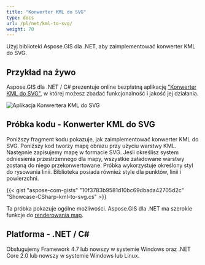 ```yaml
---
title: "Konwerter KML do SVG"
type: docs
url: /pl/net/kml-to-svg/
weight: 70
---
```


Użyj biblioteki Aspose.GIS dla .NET, aby zaimplementować konwerter KML do SVG.

## **Przykład na żywo**

Aspose.GIS dla .NET / C# prezentuje online bezpłatną aplikację ["Konwerter KML do SVG"](https://products.aspose.app/gis/viewer/kml-to-svg), w której możesz zbadać funkcjonalność i jakość jej działania.

![Aplikacja Konwertera KML do SVG](viewer.png)

## **Próbka kodu - Konwerter KML do SVG**

Poniższy fragment kodu pokazuje, jak zaimplementować konwerter KML do SVG. Poniższy kod tworzy mapę obrazu przy użyciu warstwy KML. Następnie zapisujemy mapę w formacie SVG. Jeśli określisz system odniesienia przestrzennego dla mapy, wszystkie załadowane warstwy zostaną do niego przekonwertowane.
Próbka wykorzystuje określony styl do rysowania linii. Biblioteka posiada również style dla punktów, linii i powierzchni.

{{< gist "aspose-com-gists" "10f3783b9581d10bc69dbada42705d2c" "Showcase-CSharp-kml-to-svg.cs" >}}

Ta próbka pokazuje ogólne możliwości. Aspose.GIS dla .NET ma szerokie funkcje do [renderowania map](https://docs.aspose.com/gis/net/map-rendering/).

## **Platforma - .NET / C#**

Obsługujemy Framework 4.7 lub nowszy w systemie Windows oraz .NET Core 2.0 lub nowszy w systemie Windows lub Linux.
